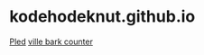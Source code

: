 # kodehodeknut.github.io
[Pled](https://kodehodeknut.github.io/TESTBENCH/)
[ville bark counter](https://kodehodeknut.github.io/counter/)
